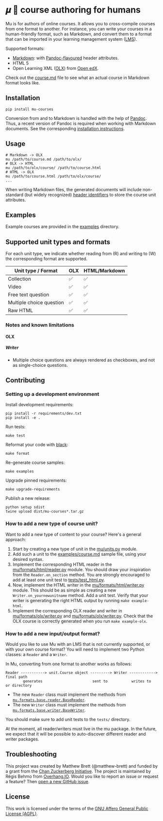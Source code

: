 # 𝝁 🌊 course authoring for humans

Mu is for authors of online courses. It allows you to cross-compile courses from one format to another. For instance, you can write your courses in a human-friendly format, such as Markdown, and convert them to a format that can be imported in your learning management system ([LMS](https://en.wikipedia.org/wiki/Learning_management_system)).

Supported formats:

- [Markdown](https://daringfireball.net/projects/markdown/): with [Pandoc-flavoured](https://garrettgman.github.io/rmarkdown/authoring_pandoc_markdown.html) header attributes.
- HTML 5
- Open Learning XML ([OLX](https://docs.openedx.org/en/latest/educators/navigation/olx.html)) from [Open edX](https://openedx.org).

Check out the [course.md](https://github.com/overhangio/mu/blob/main/examples/course.md) file to see what an actual course in Markdown format looks like.

## Installation

    pip install mu-courses

Conversion from and to Markdown is handled with the help of [Pandoc](https://pandoc.org/). Thus, a recent version of Pandoc is required when working with Markdown documents. See the corresponding [installation instructions](https://pandoc.org/installing.html).

## Usage

    # Markdown -> OLX
    mu /path/to/course.md /path/to/olx/
    # OLX -> HTML
    mu /path/to/olx/course/ /path/to/course.html
    # HTML -> OLX
    mu /path/to/course.html /path/to/olx/course/
    ...

When writing Markdown files, the generated documents will include non-standard (but widely recognized) [header identifiers](https://garrettgman.github.io/rmarkdown/authoring_pandoc_markdown.html#header-identifiers) to store the course unit attributes.

## Examples

Example courses are provided in the [examples](./examples) directory.

## Supported unit types and formats

For each unit type, we indicate whether reading from (R) and writing to (W) the corresponding format are supported.

Unit type / Format | OLX | HTML/Markdown
---|---|---
Collection | ✅ | ✅
Video | ✅ | ✅
Free text question | ✅ | ✅
Multiple choice question | ✅ | ✅
Raw HTML | ✅ | ✅

### Notes and known limitations

#### OLX

##### Writer

* Multiple choice questions are always rendered as checkboxes, and not as single-choice questions.

## Contributing

### Setting up a development environment

Install development requirements:

    pip install -r requirements/dev.txt
    pip install -e .

Run tests:

    make test

Reformat your code with [black](https://black.readthedocs.io/en/stable/):

    make format

Re-generate course samples:

    make examples

Upgrade pinned requirements:

    make upgrade-requirements

Publish a new release:

    python setup sdist
    twine upload dist/mu-courses*.tar.gz

### How to add a new type of course unit?

Want to add a new type of content to your course? Here's a general approach:

1. Start by creating a new type of unit in the [mu/units.py](https://github.com/overhangio/mu/blob/main/mu/units.py) module.
2. Add such a unit to the [examples/course.md](https://github.com/overhangio/mu/blob/main/examples/course.md) sample file, using your desired syntax.
3. Implement the corresponding HTML reader in the [mu/formats/html/reader.py](https://github.com/overhangio/mu/blob/main/mu/formats/html/reader.py) module. You should draw your inspiration from the `Reader.on_section` method. You are strongly encouraged to add at least one unit test to [tests/test_html.py](https://github.com/overhangio/mu/blob/main/mu/tests/test_html).
4. Now, implement the HTML writer in the [mu/formats/html/writer.py](https://github.com/overhangio/mu/blob/main/mu/formats/html/reader.py) module. This should be as simple as creating a new `Writer.on_yournewunitname` method. Add a unit test. Verify that your writer is generating the right HTML output by running `make example-html`.
5. Implement the corresponding OLX reader and writer in [mu/formats/olx/writer.py](https://github.com/overhangio/mu/blob/main/mu/formats/olx/reader.py) and [mu/formats/olx/writer.py](https://github.com/overhangio/mu/blob/main/mu/formats/olx/reader.py). Check that the OLX course is correctly generated when you run `make example-olx`.

### How to add a new input/output format?

Would you like to use Mu with an LMS that is not currently supported, or with your own course format? You will need to implement two Python classes: a `Reader` and a `Writer`.

In Mu, converting from one format to another works as follows:

    Reader -----------> unit.Course object ---------> Writer ------------> final path
            generates                       sent to           writes to    or directory

- The new `Reader` class must implement the methods from [`mu.formats.base.reader.BaseReader`](https://github.com/overhangio/mu/blob/main/mu/formats/base/reader.py).
- The new `Writer` class must implement the methods from [`mu.formats.base.writer.BaseWriter`](https://github.com/overhangio/mu/blob/main/mu/formats/base/writer.py).

You should make sure to add unit tests to the `tests/` directory.

At the moment, all reader/writers must live in the mu package. In the future, we expect that it will be possible to auto-discover different reader and writer packages.

## Troubleshooting

This project was created by Matthew Brett (@matthew-brett) and funded by a grant from the [Chan Zuckerberg Initiative](https://chanzuckerberg.com/). The project is maintained by Régis Behmo from [Overhang.IO](https://overhang.io). Would you like to report an issue or request a feature? Then [open a new GitHub issue](https://github.com/overhangio/mu/issues).

## License

This work is licensed under the terms of the [GNU Affero General Public License (AGPL)](https://github.com/overhangio/mu/blob/master/LICENSE.txt).
